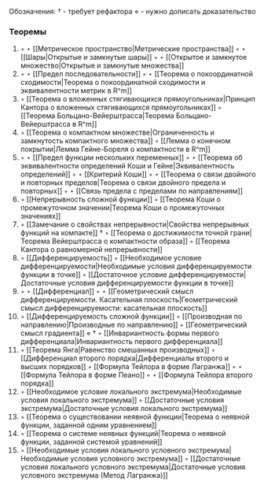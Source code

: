 Обозначения:
$\dagger$ - требует рефактора
$\diamond$ - нужно дописать доказательство

### Теоремы
1. ◦ $\star$ [[Метрическое пространство|Метрические пространства]]
   ◦ $\star$ [[Шары|Открытые и замкнутые шары]]
   ◦ $\star$ [[Открытое и замкнутое множество|Открытые и замкнутые множества]]
2. ◦ $\star$ [[Предел последовательности]]
   ◦ $\star$ [[Теорема о покоординатной сходимости|Теорема о покоординатной сходимости и эквивалентности метрик в R^m]]
3. ◦ [[Теорема о вложенных стягивающихся прямоугольниках|Принцип Кантора о вложенных стягивающихся прямоугольниках]]
   ◦ [[Теорема Больцано-Вейерштрасса|Теорема Больцано-Вейерштрасса в R^m]]
4. ◦ [[Теорема о компактном множестве|Ограниченность и замкнутость компактного множества]]
   ◦ [[Лемма о конечном покрытии|Лемма Гейне-Бореля о компактности в R^m]]
5. ◦ $\star$ [[Предел функции нескольких переменных]]
   ◦ $\star$ [[Теорема об эквивалентности определений Коши и Гейне|Эквивалентность определений]]
   ◦ $\star$ [[Критерий Коши]]
   ◦ $\star$ [[Теорема о связи двойного и повторных пределов|Теорема о связи двойного предела и повторных]]
   ◦ $\star$ [[Связь предела с пределами по направлениям]] 
6. ◦ [[Непрерывность сложной функции]]
   ◦ [[Теорема Коши о промежуточном значении|Теорема Коши о промежуточных значениях]]
7. ◦ [[Замечание о свойствах непрерывности|Свойства непрерывных функций на компакте]] $\dagger$
   ◦ [[Теорема о достижимости точной грани|Теорема Вейерштрасса о компактности образа]]
   ◦ [[Теорема Кантора о равномерной непрерывности]]
8. ◦ [[Дифференцируемость]]
   ◦ [[Необходимое условие дифференцируемости|Необходимые условия дифференцируемости функции в точке]]
   ◦ [[Достаточное условие дифференцируемости|Достаточные условия дифференцируемости функции в точке]]
9. ◦ $\star$ [[Дифференциал]]
   ◦ $\star$ [[Геометрический смысл дифференцируемости. Касательная плоскость|Геометрический смысл дифференцируемости: касательная плоскость]]
10. ◦ [[Дифференцируемость сложной функции]]
    ◦ [[Производная по направлению|Производные по направлению]]
    ◦ [[Геометрический смысл градиента]] $\diamond$ $\dagger$
    ◦ [[Инвариантность формы первого дифференциала|Инвариантность первого дифференциала]]
11. ◦ [[Теорема Янга|Равенство смешанных производных]]
    ◦ [[Дифференциал второго порядка|Дифференциалы второго и высших порядков]]
    ◦ [[Формула Тейлора в форме Лагранжа]]
    ◦ $\star$ [[Формула Тейлора в форме Пеано]]
    ◦ $\star$ [[Формула Тейлора второго порядка]]
12. ◦ [[Необходимое условие локального экстремума|Необходимые условия локального экстремума]]
    ◦ [[Достаточные условия экстремума|Достаточные условия локального экстремума]]
13. ◦ [[Теорема о существовании неявной функции|Теорема о неявной функции, заданной одним уравнением]]
14. ◦ [[Теорема о системе неявных функций|Теорема о неявной функции, заданной системой уравнений]]
15. ◦ [[Необходимые условия локального условного экстремума|Необходимые условия условного экстремума]]
    ◦ [[Достаточные условия локального условного экстремума|Достаточные условия условного экстремума (Метод Лагранжа)]]
